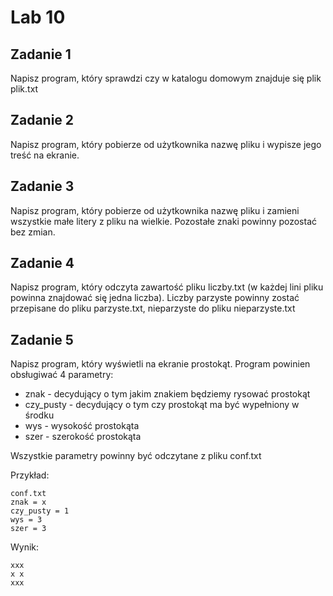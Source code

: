 # Lab 10

## Zadanie 1

Napisz program, który sprawdzi czy w katalogu domowym znajduje się plik plik.txt

## Zadanie 2

Napisz program, który pobierze od użytkownika nazwę pliku i wypisze jego treść na ekranie.

## Zadanie 3

Napisz program, który pobierze od użytkownika nazwę pliku i zamieni wszystkie małe litery z pliku na wielkie. Pozostałe znaki powinny pozostać bez zmian.

## Zadanie 4

Napisz program, który odczyta zawartość pliku liczby.txt (w każdej lini pliku powinna znajdować się jedna liczba). Liczby parzyste powinny zostać przepisane do pliku parzyste.txt, nieparzyste do pliku nieparzyste.txt

## Zadanie 5

Napisz program, który wyświetli na ekranie prostokąt. Program powinien obsługiwać 4 parametry:
+ znak - decydujący o tym jakim znakiem będziemy rysować prostokąt
+ czy_pusty - decydujący o tym czy prostokąt ma być wypełniony w środku
+ wys - wysokość prostokąta
+ szer - szerokość prostokąta

Wszystkie parametry powinny być odczytane z pliku conf.txt

Przykład:
```
conf.txt
znak = x
czy_pusty = 1
wys = 3
szer = 3
```
Wynik:
```
xxx
x x
xxx
